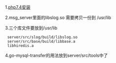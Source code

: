 1.[php7.4安装](https://www.gingerdoc.com/tutorials/how-to-install-php-7-4-and-set-up-a-local-development-environment-on-ubuntu-20-04)

2.msg_server里面的libslog.so 需要拷贝一份到 /usr/lib

3.三个库文件要放到/usr/lib

~~~
 server/src/slog/build/libslog.so
 server/src/base/build/libbase.a
 libhiredis.a
~~~

4.go-mysql-transfer的用法放到server/src/tools中了